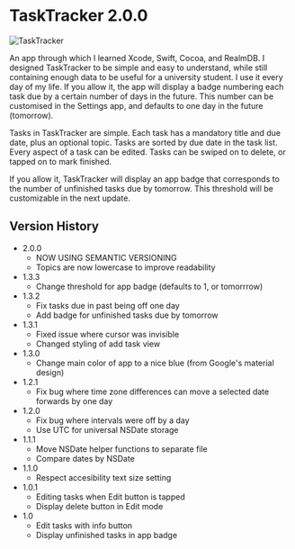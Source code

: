 # TaskTracker 2.0.0

![TaskTracker](http://i.imgur.com/VuViWHD.jpg)

An app through which I learned Xcode, Swift, Cocoa, and RealmDB. I designed TaskTracker to be simple and easy to understand, while still containing enough data to be useful for a university student. I use it every day of my life. If you allow it, the app will display a badge numbering each task due by a certain number of days in the future. This number can be customised in the Settings app, and defaults to one day in the future (tomorrow).

Tasks in TaskTracker are simple. Each task has a mandatory title and due date, plus an optional topic. Tasks are sorted by due date in the task list. Every aspect of a task can be edited. Tasks can be swiped on to delete, or tapped on to mark finished.

If you allow it, TaskTracker will display an app badge that corresponds to the number of unfinished tasks due by tomorrow. This threshold will be customizable in the next update.

## Version History

- 2.0.0
	- NOW USING SEMANTIC VERSIONING
	- Topics are now lowercase to improve readability
- 1.3.3
	- Change threshold for app badge (defaults to 1, or tomorrrow)
- 1.3.2
	- Fix tasks due in past being off one day
	- Add badge for unfinished tasks due by tomorrow
- 1.3.1
   - Fixed issue where cursor was invisible
   - Changed styling of add task view
- 1.3.0
   - Change main color of app to a nice blue (from Google's material design)
- 1.2.1
   - Fix bug where time zone differences can move a selected date forwards by one day
- 1.2.0
   - Fix bug where intervals were off by a day
   - Use UTC for universal NSDate storage
- 1.1.1
   - Move NSDate helper functions to separate file
   - Compare dates by NSDate
- 1.1.0
   - Respect accesibility text size setting
- 1.0.1
   - Editing tasks when Edit button is tapped
   - Display delete button in Edit mode
- 1.0
   - Edit tasks with info button
   - Display unfinished tasks in app badge

